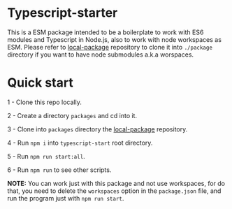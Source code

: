 # Typescript-starter
This is a ESM package intended to be a boilerplate to work with ES6 modules and Typescript in Node.js, also to work with node workspaces as ESM. Please refer to [local-package](https://github.com/SalamandraDevs/local-package/tree/main) repository to clone it into `./package` directory if you want to have node submodules a.k.a worspaces.

# Quick start
1 - Clone this repo locally.

2 - Create a directory `packages` and cd into it.

3 - Clone into `packages` directory the [local-package](https://github.com/SalamandraDevs/local-package/tree/main) repository.

4 - Run `npm i` into `typescript-start` root directory.

5 - Run `npm run start:all`.

6 - Run `npm run` to see other scripts.


**NOTE:** You can work just with this package and not use workspaces, for do that, you need to delete the `workspaces` option in the `package.json` file, and run the program just with `npm run start`. 

